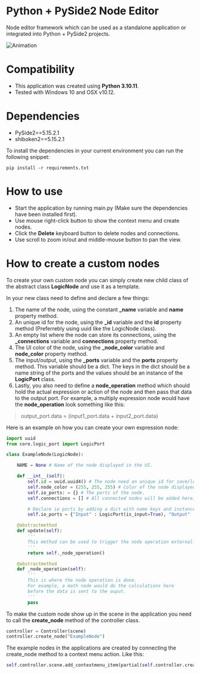 # Python + PySide2 Node Editor
Node editor framework which can be used as a standalone application or integrated into Python + PySide2 projects.

![Animation](https://github.com/joaen/node-editor-framework/assets/6629861/51a84e31-ebde-419b-9013-a154e5efb311)

# Compatibility
* This application was created using **Python 3.10.11**.
* Tested with Windows 10 and OSX v10.12.

 # Dependencies
* PySide2==5.15.2.1
* shiboken2==5.15.2.1

To install the dependencies in your current environment you can run the following snippet:
```
pip install -r requirements.txt
```

# How to use
* Start the application by running main.py (Make sure the dependencies have been installed first).
* Use mouse right-click button to show the context menu and create nodes.
* Click the **Delete** keyboard button to delete nodes and connections.
* Use scroll to zoom in/out and middle-mouse button to pan the view.

# How to create a custom nodes
To create your own custom node you can simply create new child class of the abstract class **LogicNode** and use it as a template.

In your new class need to define and declare a few things:
1. The name of the node, using the constant **_name** variable and **name** property method.
2. An unique id for the node, using the **_id** variable and the **id** property method (Preferrebly using uuid like the LogicNode class).
3. An empty list where the node can store its connections, using the **_connections** variable and **connections** property method.
4. The UI color of the node, using the **_node_color** variable and **node_color** property method.
5. The input/output, using the **_ports** variable and the **ports** property method. This variable should be a dict. The keys in the dict should be a name string of the ports and the values should be an instance of the **LogicPort** class.
6. Lastly, you also need to define a **node_operation** method which should hold the actual expression or action of the node and then pass that data to the output port. For example, a multiply expression node would have the **node_operation** look something like this:
> output_port.data = (input1_port.data + input2_port.data)

Here is an example on how you can create your own expression node:

```python
import uuid
from core.logic_port import LogicPort

class ExampleNode(LogicNode):

    NAME = None # Name of the node displayed in the UI.

    def __int__(self):
        self.id = uuid.uuid4() # The node need an unique id for save/load functionality to work
        self.node_color = (255, 255, 255) # Color of the node displayed in the UI.
        self.io_ports: = {} # The ports of the node.
        self.connections = [] # All connected nodes will be added here, to determine evaluation order of the nodes.

        # Declare io ports by adding a dict with name keys and instances of LogicPort as values.
        self.io_ports = {"Input" : LogicPort(is_input=True), "Output" : LogicPort(is_input=False)}

    @abstractmethod
    def update(self):
        ''' 
        This method can be used to trigger the node operation externally.
        '''
        return self._node_operation()

    @abstractmethod
    def _node_operation(self):
        ''' 
        This is where the node operation is done.
        For example, a math node would do the calculations here
        before the data is sent to the ouput.
        '''
        pass

```

To make the custom node show up in the scene in the application you need to call the **create_node** method of the controller class.

```python
controller = Controller(scene)
controller.create_node("ExampleNode")
```

The example nodes in the applications are created by connecting the create_node method to a context menu action. Like this:

```python
self.controller.scene.add_contextmenu_item(partial(self.controller.create_node, "AddNode"), "Add Node")
```







